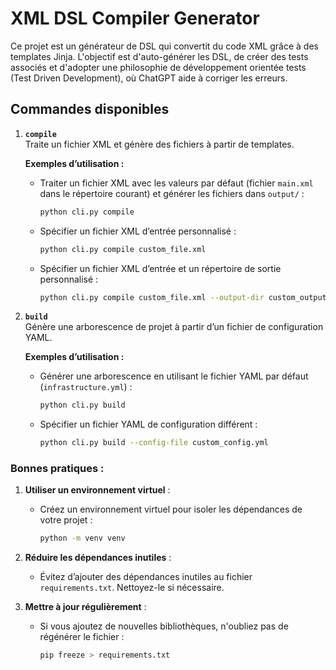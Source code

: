 # XML DSL Compiler Generator

Ce projet est un générateur de DSL qui convertit du code XML grâce à des templates Jinja. L'objectif est d'auto-générer les DSL, de créer des tests associés et d'adopter une philosophie de développement orientée tests (Test Driven Development), où ChatGPT aide à corriger les erreurs.

## Commandes disponibles

1. **`compile`**  
   Traite un fichier XML et génère des fichiers à partir de templates.

   **Exemples d’utilisation :**

   - Traiter un fichier XML avec les valeurs par défaut (fichier `main.xml` dans le répertoire courant) et générer les fichiers dans `output/` :

     ```bash
     python cli.py compile
     ```

   - Spécifier un fichier XML d’entrée personnalisé :

     ```bash
     python cli.py compile custom_file.xml
     ```

   - Spécifier un fichier XML d’entrée et un répertoire de sortie personnalisé :
     ```bash
     python cli.py compile custom_file.xml --output-dir custom_output
     ```

2. **`build`**  
   Génère une arborescence de projet à partir d’un fichier de configuration YAML.

   **Exemples d’utilisation :**

   - Générer une arborescence en utilisant le fichier YAML par défaut (`infrastructure.yml`) :

     ```bash
     python cli.py build
     ```

   - Spécifier un fichier YAML de configuration différent :
     ```bash
     python cli.py build --config-file custom_config.yml
     ```

### Bonnes pratiques :

1. **Utiliser un environnement virtuel** :

   - Créez un environnement virtuel pour isoler les dépendances de votre projet :
     ```bash
     python -m venv venv
     ```

2. **Réduire les dépendances inutiles** :

   - Évitez d’ajouter des dépendances inutiles au fichier `requirements.txt`. Nettoyez-le si nécessaire.

3. **Mettre à jour régulièrement** :
   - Si vous ajoutez de nouvelles bibliothèques, n'oubliez pas de régénérer le fichier :
     ```bash
     pip freeze > requirements.txt
     ```
